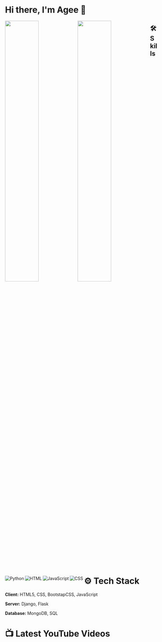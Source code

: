 # Hi there, I'm Agee 👋
<img align="left" width="47%"  src="https://github-readme-stats.vercel.app/api?username=dyagee&show_icons=true&hide=contribs,prs)" /> 

<img align="left" width="47%"  src="https://github-readme-stats.vercel.app/api/top-langs/?username=dyagee&layout=compact&hide=procfile" /> 



## 🛠 Skills
<img align="left" alt="Python" src="https://img.shields.io/badge/python-3670A0?style=for-the-badge&logo=python&logoColor=ffdd54"/> 

<img align="left" alt="HTML" src="https://img.shields.io/badge/html5-%23E34F26.svg?style=for-the-badge&logo=html5&logoColor=white"/>

<img align="left" alt="JavaScript" src="https://img.shields.io/badge/javascript-%23323330.svg?style=for-the-badge&logo=javascript&logoColor=%23F7DF1E"/>

<img align="left" alt="CSS" src="https://img.shields.io/badge/css3-%231572B6.svg?style=for-the-badge&logo=css3&logoColor=white"/>



# ⚙ Tech Stack

**Client:** HTML5, CSS, BootstapCSS, JavaScript

**Server:** Django, Flask

**Database:** MongoDB, SQL 

# 📺 Latest YouTube Videos
<!-- BLOG-YT-VIDEOS:START -->
<!-- BLOG-YT-VIDEOS:END -->




